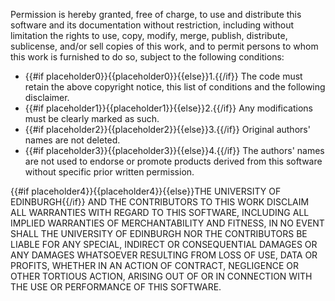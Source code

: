 Permission is hereby granted, free of charge, to use and distribute
this software and its documentation without restriction, including
without limitation the rights to use, copy, modify, merge, publish,
distribute, sublicense, and/or sell copies of this work, and to
permit persons to whom this work is furnished to do so, subject to
the following conditions:

* {{#if placeholder0}}{{placeholder0}}{{else}}1.{{/if}} The code must retain the above copyright notice, this list of
  conditions and the following disclaimer.
* {{#if placeholder1}}{{placeholder1}}{{else}}2.{{/if}} Any modifications must be clearly marked as such.
* {{#if placeholder2}}{{placeholder2}}{{else}}3.{{/if}} Original authors' names are not deleted.
* {{#if placeholder3}}{{placeholder3}}{{else}}4.{{/if}} The authors' names are not used to endorse or promote products
  derived from this software without specific prior written
  permission.

{{#if placeholder4}}{{placeholder4}}{{else}}THE UNIVERSITY OF EDINBURGH{{/if}} AND THE CONTRIBUTORS TO THIS WORK
DISCLAIM ALL WARRANTIES WITH REGARD TO THIS SOFTWARE, INCLUDING
ALL IMPLIED WARRANTIES OF MERCHANTABILITY AND FITNESS, IN NO EVENT
SHALL THE UNIVERSITY OF EDINBURGH NOR THE CONTRIBUTORS BE LIABLE
FOR ANY SPECIAL, INDIRECT OR CONSEQUENTIAL DAMAGES OR ANY DAMAGES
WHATSOEVER RESULTING FROM LOSS OF USE, DATA OR PROFITS, WHETHER IN
AN ACTION OF CONTRACT, NEGLIGENCE OR OTHER TORTIOUS ACTION,
ARISING OUT OF OR IN CONNECTION WITH THE USE OR PERFORMANCE OF
THIS SOFTWARE.
